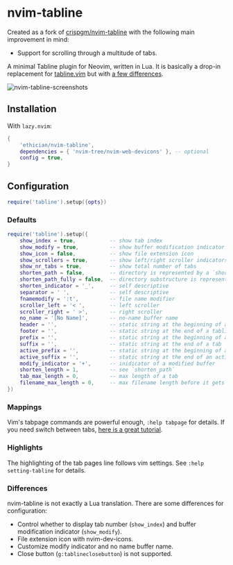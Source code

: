 # nvim-tabline

Created as a fork of [crispgm/nvim-tabline](https://github.com/crispgm/nvim-tabline) with the following main improvement in mind:

* Support for scrolling through a multitude of tabs.

A minimal Tabline plugin for Neovim, written in Lua.
It is basically a drop-in replacement for [tabline.vim](https://github.com/mkitt/tabline.vim) but with [a few differences](#Differences).

![nvim-tabline-screenshots](screenshots/nvim-tabline.png)

## Installation

With `lazy.nvim`:

```lua
{
    'ethician/nvim-tabline',
    dependencies = { 'nvim-tree/nvim-web-devicons' }, -- optional
    config = true,
}
```

## Configuration

```lua
require('tabline').setup({opts})
```

### Defaults

```lua
require('tabline').setup({
    show_index = true,           -- show tab index
    show_modify = true,          -- show buffer modification indicator
    show_icon = false,           -- show file extension icon
    show_scrollers = true,       -- show left/right scroller indicators
    show_nr_tabs = true,         -- show total number of tabs
    shorten_path = false,        -- directory is represented by a `shorten_length` number of characters
    shorten_path_fully = false,  -- directory substructure is represented by `shorten_indicator`
    shorten_indicator = '_',     -- self descriptive
    separator = ' ',             -- self descriptive
    fnamemodify = ':t',          -- file name modifier
    scroller_left = '< ',        -- left scroller
    scroller_right = ' >',       -- right scroller
    no_name = '[No Name]',       -- no-name buffer name
    header = '',                 -- static string at the beginning of a tabline
    footer = '',                 -- static string at the end of a tabline
    prefix = '',                 -- static string at the beginning of a tab
    suffix = '',                 -- static string at the end of a tab
    active_prefix = '',          -- static string at the beginning of an active tab
    active_suffix = '',          -- static string at the end of an active tab
    modify_indicator = '+',      -- inidicator of a modified buffer
    shorten_length = 1,          -- see `shorten_path`
    tab_max_length = 0,          -- max length of a tab
    filename_max_length = 0,     -- max filename length before it gets cut off and prepended by `shorten_indicator`
})
```

### Mappings

Vim's tabpage commands are powerful enough, `:help tabpage` for details.
If you need switch between tabs, [here is a great tutorial](https://superuser.com/questions/410982/in-vim-how-can-i-quickly-switch-between-tabs).

### Highlights

The highlighting of the tab pages line follows vim settings. See `:help setting-tabline` for details.

### Differences

nvim-tabline is not exactly a Lua translation. There are some differences for configuration:

- Control whether to display tab number (`show_index`) and buffer modification indicator (`show_modify`).
- File extension icon with nvim-dev-icons.
- Customize modify indicator and no name buffer name.
- Close button (`g:tablineclosebutton`) is not supported.

